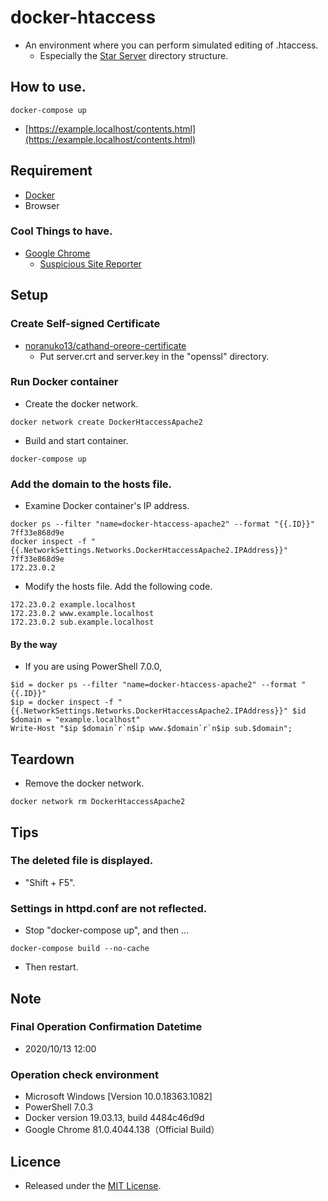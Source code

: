 # docker-htaccess
- An environment where you can perform simulated editing of .htaccess.
  - Especially the [Star Server](https://www.star.ne.jp/) directory structure.


## How to use.
```shell script
docker-compose up
```

- [https://example.localhost/contents.html](https://example.localhost/contents.html)


## Requirement
- [Docker](https://www.docker.com/)
- Browser

### Cool Things to have.
- [Google Chrome](https://www.google.com/intl/en/chrome/)
  - [Suspicious Site Reporter](https://chrome.google.com/webstore/detail/suspicious-site-reporter/jknemblkbdhdcpllfgbfekkdciegfboi)


## Setup

### Create Self-signed Certificate
- [noranuko13/cathand-oreore-certificate](https://github.com/noranuko13/cathand-oreore-certificate)
  - Put server.crt and server.key in the "openssl" directory.


### Run Docker container
- Create the docker network.
```shell script
docker network create DockerHtaccessApache2
```

- Build and start container.
```shell script
docker-compose up
```


### Add the domain to the hosts file.
- Examine Docker container's IP address.
```shell script
docker ps --filter "name=docker-htaccess-apache2" --format "{{.ID}}"
7ff33e868d9e
docker inspect -f "{{.NetworkSettings.Networks.DockerHtaccessApache2.IPAddress}}" 7ff33e868d9e
172.23.0.2
```

- Modify the hosts file. Add the following code.
```text
172.23.0.2 example.localhost
172.23.0.2 www.example.localhost
172.23.0.2 sub.example.localhost
```

#### By the way
- If you are using PowerShell 7.0.0,
```shell script
$id = docker ps --filter "name=docker-htaccess-apache2" --format "{{.ID}}"
$ip = docker inspect -f "{{.NetworkSettings.Networks.DockerHtaccessApache2.IPAddress}}" $id
$domain = "example.localhost"
Write-Host "$ip $domain`r`n$ip www.$domain`r`n$ip sub.$domain";
```


## Teardown
- Remove the docker network.
```shell script
docker network rm DockerHtaccessApache2
```


## Tips

### The deleted file is displayed.
- "Shift + F5".

### Settings in httpd.conf are not reflected.
- Stop "docker-compose up", and then ...
```shell script
docker-compose build --no-cache
```

- Then restart.


## Note

### Final Operation Confirmation Datetime
- 2020/10/13 12:00

### Operation check environment
- Microsoft Windows [Version 10.0.18363.1082]
- PowerShell 7.0.3
- Docker version 19.03.13, build 4484c46d9d
- Google Chrome 81.0.4044.138（Official Build）


## Licence
- Released under the [MIT License](https://opensource.org/licenses/MIT).
